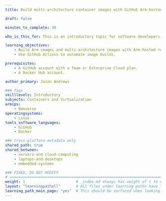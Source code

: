 ```yaml
---
title: Build multi-architecture container images with GitHub Arm-hosted runners

draft: false 

minutes_to_complete: 30

who_is_this_for: This is an introductory topic for software developers who want to learn how to use Arm-hosted runners for GitHub Actions jobs. 

learning_objectives:
    - Build Arm images and multi-architecture images with Arm-hosted runners.
    - Use GitHub Actions to automate image builds.

prerequisites:
    - A GitHub account with a Team or Enterprise Cloud plan.
    - A Docker Hub account.

author_primary: Jason Andrews

### Tags
skilllevels: Introductory
subjects: Containers and Virtualization
armips:
    - Neoverse
operatingsystems:
    - Linux
tools_software_languages:
    - GitHub
    - Docker

### Cross-platform metadata only
shared_path: true
shared_between:
    - servers-and-cloud-computing
    - laptops-and-desktops
    - embedded-systems

### FIXED, DO NOT MODIFY
# ================================================================================
weight: 1                       # _index.md always has weight of 1 to order correctly
layout: "learningpathall"       # All files under learning paths have this same wrapper
learning_path_main_page: "yes"  # This should be surfaced when looking for related content. Only set for _index.md of learning path content.
---
```

